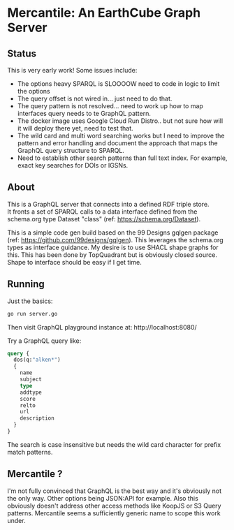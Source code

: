 # Mercantile:  An EarthCube Graph Server

## Status
This is very early work!  Some issues include:

* The options heavy SPARQL is SLOOOOW   need to code in logic to limit the options 
* The query offset is not wired in...  just need to do that. 
* The query pattern is not resolved...  need to work up how to map interfaces query 
needs to te GraphQL pattern. 
* The docker image uses Google Cloud Run Distro..  but not sure how will it will deploy there yet, 
need to test that. 
* The wild card and multi word searching works but I need to improve the pattern and error handling 
and document the approach that maps the GraphQL query structure to SPARQL.
* Need to establish other search patterns than full text index.  For example, exact key 
searches for DOIs or IGSNs.  

## About
This is a GraphQL server that connects into a defined RDF triple store.  
It fronts a set of SPARQL calls to a data interface defined from the
schema.org type Dataset "class" (ref: https://schema.org/Dataset).  

This is a simple code gen build based on the 99 Designs gqlgen package
(ref: https://github.com/99designs/gqlgen).    This leverages the 
schema.org types as interface guidance.  My desire is to use SHACL shape
graphs for this.  This has been done by TopQuadrant but is obviously 
closed source.  Shape to interface should be easy if I get time.  

## Running
Just the basics:

```bash
go run server.go 
```

Then visit GraphQL playground instance at: http://localhost:8080/

Try a GraphQL query like:

```graphql
query {
  dos(q:"alken*")
  {
    name
    subject
    type
    addtype
    score
    relto
    url
    description
  }
}

```

The search is case insensitive but needs the wild card character for prefix match patterns.

## Mercantile ?
I'm not fully convinced that GraphQL is the best way and it's obviously 
not the only way.  Other options 
being JSON:API for example.  Also this obviously doesn't address other 
access methods like KoopJS or S3 Query patterns.  Mercantile seems a 
sufficiently generic name to scope this work under.  
